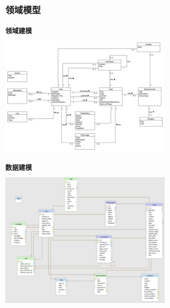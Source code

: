 # 领域模型

## 领域建模

![TimeForCoin_Demon](demon/TimeForCoin_Demon.png)



## 数据建模

![Snipaste_2019-06-25_13-17-25](demon/Snipaste_2019-06-25_13-17-25-1561439890467.jpg)